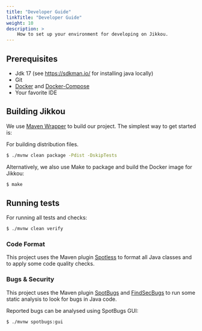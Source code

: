 ```yaml
---
title: "Developer Guide"
linkTitle: "Developer Guide"
weight: 10
description: >
    How to set up your environment for developing on Jikkou.
---
```


## Prerequisites
* Jdk 17 (see https://sdkman.io/ for installing java locally)
* Git
* [Docker](https://docs.docker.com/get-docker/) and [Docker-Compose](https://docs.docker.com/compose/install/)
* Your favorite IDE


## Building Jikkou

We use [Maven Wrapper](https://maven.apache.org/wrapper/) to build our project. The simplest way to get started is:

For building distribution files.

```bash
$ ./mvnw clean package -Pdist -DskipTests
```

Alternatively, we also use Make to package and build the Docker image for Jikkou:

```bash
$ make
```

## Running tests

For running all tests and checks:

```bash
$ ./mvnw clean verify
```

### Code Format

This project uses the Maven plugin [Spotless](https://github.com/diffplug/spotless/tree/master/plugin-maven)
to format all Java classes and to apply some code quality checks.

### Bugs & Security

This project uses the Maven plugin [SpotBugs](https://spotbugs.github.io/) and [FindSecBugs](https://find-sec-bugs.github.io/)
to run some static analysis to look for bugs in Java code.

Reported bugs can be analysed using SpotBugs GUI:

```bash
$ ./mvnw spotbugs:gui
```

